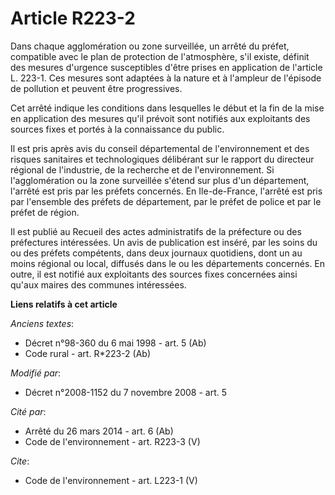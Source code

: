 # Article R223-2

Dans chaque agglomération ou zone surveillée, un arrêté du préfet, compatible avec le plan de protection de l'atmosphère,
s'il existe, définit des mesures d'urgence susceptibles d'être prises en application de l'article L. 223-1. Ces mesures sont
adaptées à la nature et à l'ampleur de l'épisode de pollution et peuvent être progressives. 

Cet arrêté indique les conditions dans lesquelles le début et la fin de la mise en application des mesures qu'il prévoit sont
notifiés aux exploitants des sources fixes et portés à la connaissance du public. 

Il est pris après avis du conseil départemental de l'environnement et des risques sanitaires et technologiques délibérant sur
le rapport du directeur régional de l'industrie, de la recherche et de l'environnement. Si l'agglomération ou la zone
surveillée s'étend sur plus d'un département, l'arrêté est pris par les préfets concernés. En Ile-de-France, l'arrêté est
pris par l'ensemble des préfets de département, par le préfet de police et par le préfet de région. 

Il est publié au Recueil des actes administratifs de la préfecture ou des préfectures intéressées. Un avis de publication est
inséré, par les soins du ou des préfets compétents, dans deux journaux quotidiens, dont un au moins régional ou local,
diffusés dans le ou les départements concernés. En outre, il est notifié aux exploitants des sources fixes concernées ainsi
qu'aux maires des communes intéressées.

**Liens relatifs à cet article**

_Anciens textes_:

  - Décret n°98-360 du 6 mai 1998 - art. 5 (Ab)
  - Code rural - art. R*223-2 (Ab)

_Modifié par_:

  - Décret n°2008-1152 du 7 novembre 2008 - art. 5

_Cité par_:

  - Arrêté du 26 mars 2014 - art. 6 (Ab)
  - Code de l'environnement - art. R223-3 (V)

_Cite_:

  - Code de l'environnement - art. L223-1 (V)
